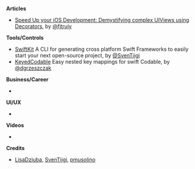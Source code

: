 
**Articles**

* [Speed Up your iOS Development: Demystifying complex UIViews using Decorators](https://medium.com/flawless-app-stories/speed-up-your-ios-development-demystifying-complex-uiviews-using-decorators-866d36279166), by [@fjtrujy](https://twitter.com/fjtrujy)

**Tools/Controls**

* [SwiftKit](https://github.com/SvenTiigi/SwiftKit) A CLI for generating cross platform Swift Frameworks to easily start your next open-source project, by [@SvenTiigi](https://twitter.com/SvenTiigi)
* [KeyedCodable](https://github.com/dgrzeszczak/KeyedCodable) Easy nested key mappings for swift Codable, by [@dgrzeszczak](https://github.com/dgrzeszczak)

**Business/Career**

* 

**UI/UX**

* 

**Videos**

*

**Credits**

*  [LisaDziuba](https://github.com/lisadziuba), [SvenTiigi](https://github.com/SvenTiigi), [pmusolino](https://github.com/pmusolino)
